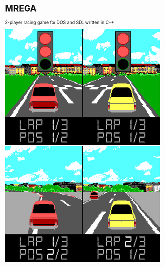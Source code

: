 # MREGA
2-player racing game for DOS and SDL written in C++

![MREGA](media/screenshot0.png)
![MREGA](media/screenshot1.png)

